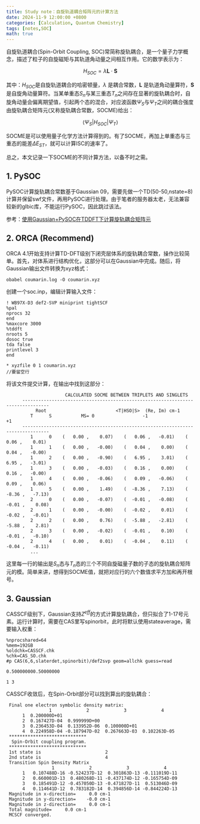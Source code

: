 ```yaml
---
title: Study note：自旋轨道耦合矩阵元的计算方法
date: 2024-11-9 12:00:00 +0800
categories: [Calculation, Quantum Chemistry]
tags: [notes,SOC]     
math: true
---
```

自旋轨道耦合(Spin-Orbit Coupling, SOC)常简称旋轨耦合，是一个量子力学概念，描述了粒子的自旋磁矩与其轨道角动量之间相互作用。它的数学表示为：

$$
H_{SOC} = \lambda \mathbf{L} \cdot \mathbf{S}
$$

其中：$H_{SOC}$是自旋轨道耦合的哈密顿量，$\lambda$ 是耦合常数，$\mathbf{L}$ 是轨道角动量算符，$\mathbf{S}$ 是自旋角动量算符。当某单重态$S_n$与某三重态$T_n$之间存在显著的旋轨耦合时，自旋角动量会偏离期望值，引起两个态的混合，对应波函数$\Psi_S$与$\Psi_T$之间的耦合强度由旋轨耦合矩阵元(又称旋轨耦合常数，SOCME)给出：

$$
\langle \Psi_S |H_{SOC}| \Psi_T \rangle
$$

SOCME是可以使用量子化学方法计算得到的。有了SOCME，再加上单重态与三重态的能差$\Delta E_{ST}$，就可以计算ISC的速率了。

总之，本文记录一下SOCME的不同计算方法，以备不时之需。
## 1. PySOC
PySOC计算旋轨耦合常数基于Gaussian 09，需要先做一个TD(50-50,nstate=8)计算并保留swf文件，再用PySOC进行处理。由于笔者的服务器太老，无法兼容较新的glbic库，不能运行PySOC，因此跳过该法。

参考：[使用Gaussian+PySOC在TDDFT下计算旋轨耦合矩阵元](http://sobereva.com/411)

## 2. ORCA (Recommend)
ORCA 4.1开始支持计算TD-DFT级别下闭壳层体系的旋轨耦合常数，操作比较简单。首先，对体系进行结构优化，这部分可以在Gaussian中完成。随后，将Gaussian输出文件转换为xyz格式：
~~~
obabel coumarin.log -O coumarin.xyz
~~~
创建一个soc.inp，编辑计算输入文件：
~~~
! WB97X-D3 def2-SVP miniprint tightSCF
%pal
nprocs 32
end
%maxcore 3000
%tddft
nroots 5
dosoc true
tda false
printlevel 3
end

* xyzfile 0 1 coumarin.xyz
//要留空行
~~~
将该文件提交计算，在输出中找到这部分：
~~~
                      CALCULATED SOCME BETWEEN TRIPLETS AND SINGLETS                  
      --------------------------------------------------------------------------------
           Root                          <T|HSO|S>  (Re, Im) cm-1                     
         T      S           MS= 0                  -1                    +1           
      --------------------------------------------------------------------------------
         1      0    (   0.00 ,    0.07)    (   0.06 ,   -0.01)    (   0.06 ,    0.01)
         1      1    (   0.00 ,   -0.00)    (   0.04 ,    0.00)    (   0.04 ,   -0.00)
         1      2    (   0.00 ,   -0.90)    (   6.95 ,    3.01)    (   6.95 ,   -3.01)
         1      3    (   0.00 ,   -0.03)    (   0.16 ,    0.00)    (   0.16 ,   -0.00)
         1      4    (   0.00 ,   -0.06)    (   0.09 ,   -0.06)    (   0.09 ,    0.06)
         1      5    (   0.00 ,    1.49)    (  -8.36 ,    7.13)    (  -8.36 ,   -7.13)
         2      0    (   0.00 ,   -0.07)    (  -0.01 ,   -0.08)    (  -0.01 ,    0.08)
         2      1    (   0.00 ,   -0.00)    (  -0.02 ,    0.01)    (  -0.02 ,   -0.01)
         2      2    (   0.00 ,    0.76)    (  -5.88 ,   -2.81)    (  -5.88 ,    2.81)
         2      3    (   0.00 ,   -0.02)    (  -0.01 ,    0.10)    (  -0.01 ,   -0.10)
         2      4    (   0.00 ,    0.01)    (  -0.04 ,    0.11)    (  -0.04 ,   -0.11)
         ...
~~~
这里每一行的输出是$S_n$态与$T_n$态的三个不同自旋磁量子数的子态的旋轨耦合矩阵元的模。简单来讲，想得到SOCME值，就把对应行的六个数值求平方加和再开根号。
## 3. Gaussian
CASSCF级别下，Gaussian支持$Z^{eff}$的方式计算旋轨耦合，但只拟合了1-17号元素。运行计算时，需要在CAS里写spinorbit，此时将默认使用stateaverage，需要输入权重：
~~~
%nprocshared=64
%mem=192GB
%oldchk=CASSCF.chk
%chk=CAS_SO.chk
#p CAS(6,6,slaterdet,spinorbit)/def2svp geom=allchk guess=read

0.500000000.50000000

1 3

~~~

CASSCF收敛后，在Spin-Orbit部分可以找到算出的旋轨耦合：

~~~
 Final one electron symbolic density matrix:
                1             2             3             4 
      1  0.200000D+01
      2  0.167427D-04  0.999999D+00
      3  0.236453D-04  0.133952D-06  0.100000D+01
      4  0.224958D-04 -0.187947D-02  0.267663D-03  0.102263D-05
 *****************************
  Spin-Orbit coupling program.
 *****************************
 1st state is                        2
 2nd state is                        4
 Transition Spin Density Matrix
                 1             2             3             4 
      1   0.107488D-16 -0.524237D-12  0.301863D-13 -0.111019D-11
      2   0.660001D-13  0.480268D-11 -0.437174D-12 -0.165754D-09
      3   0.185491D-12 -0.457050D-13 -0.471827D-11  0.513046D-09
      4   0.114641D-12  0.783182D-14  0.394856D-14 -0.844224D-13
 Magnitude in x-direction=     0.0 cm-1
 Magnitude in y-direction=    -0.0 cm-1
 Magnitude in z-direction=     0.0 cm-1
 Total magnitude=     0.0 cm-1
 MCSCF converged.
~~~






